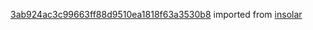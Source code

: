 [3ab924ac3c99663ff88d9510ea1818f63a3530b8](https://github.com/insolar/insolar/commit/3ab924ac3c99663ff88d9510ea1818f63a3530b8) imported from [insolar](https://github.com/insolar/insolar)
